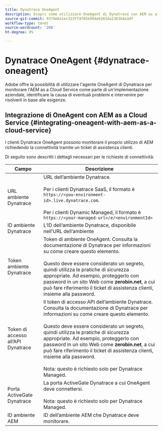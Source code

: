 ```yaml
---
title: Dynatrace OneAgent
description: Scopri come utilizzare OneAgent di Dynatrace con AEM as a Cloud Service
source-git-commit: 9379e6a1ec323ff4f05e994e9265da1363b4a3df
workflow-type: tm+mt
source-wordcount: '268'
ht-degree: 0%

---
```



# Dynatrace OneAgent {#dynatrace-oneagent}

Adobe offre la possibilità di utilizzare l&#39;agente OneAgent di Dynatrace per monitorare l&#39;AEM as a Cloud Service come parte di un&#39;implementazione aziendale, identificare la causa di eventuali problemi e intervenire per risolverli in base alle esigenze. <!-- When GA, add: Read this [Dynatrace article](https://www.dynatrace.com/hub/detail/adobe-experience-manager/) about AEM monitoring to learn more. -->

## Integrazione di OneAgent con AEM as a Cloud Service {#integrating-oneagent-with-aem-as-a-cloud-service}

I clienti Dynatrace OneAgent possono monitorare il proprio utilizzo di AEM richiedendo la connettività tramite un ticket di assistenza clienti.

Di seguito sono descritti i dettagli necessari per le richieste di connettività:

| **Campo** | **Descrizione** |
|---|---|
| URL ambiente Dynatrace | URL dell’ambiente Dynatrace.<br><br>Per i clienti Dynatrace SaaS, il formato è `https://<you-environment-id>.live.dynatrace.com`.<br><br>Per i clienti Dynamic Managed, il formato è `https://<your-managed-url>/e/<environmentId>` |
| ID ambiente Dynatrace | L’ID dell’ambiente Dynatrace, disponibile nell’URL dell’ambiente |
| Token ambiente Dynatrace | Token di ambiente OneAgent. Consulta la documentazione di Dynatrace per informazioni su come creare questo elemento.<br><br>Questo deve essere considerato un segreto, quindi utilizza le pratiche di sicurezza appropriate. Ad esempio, proteggerlo con password in un sito Web come **zerobin.net**, a cui può fare riferimento il ticket di assistenza clienti, insieme alla password. |
| Token di accesso all’API Dynatrace | Il token di accesso API dell’ambiente Dynatrace. Consulta la documentazione di Dynatrace per informazioni su come creare questo elemento.<br><br>Questo deve essere considerato un segreto, quindi utilizza le pratiche di sicurezza appropriate. Ad esempio, proteggerlo con password in un sito Web come **zerobin.net**, a cui può fare riferimento il ticket di assistenza clienti, insieme alla password.<br><br>Nota: questo è richiesto solo per Dynatrace Managed. |
| Porta ActiveGate Dynatrace | La porta ActiveGate Dynatrace a cui OneAgent deve connettersi.<br><br>Nota: questo è richiesto solo per Dynatrace Managed. |
| ID ambiente AEM | ID dell’ambiente AEM che Dynatrace deve monitorare. |


